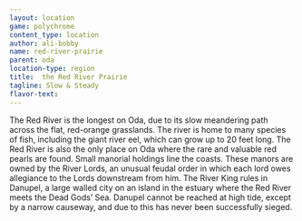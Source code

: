 ```yaml
---
layout: location
game: polychrome
content_type: location
author: ali-bobby
name: red-river-prairie
parent: oda
location-type: region
title:  the Red River Prairie
tagline: Slow & Steady
flavor-text:
---
```


The Red River is the longest on Oda, due to its slow meandering path across the flat, red-orange grasslands. The river is home to many species of fish, including the giant river eel, which can grow up to 20 feet long. The Red River is also the only place on Oda where the rare and valuable red pearls are found. Small manorial holdings line the coasts. These manors are owned by the River Lords, an unusual feudal order in which each lord owes allegiance to the Lords downstream from him. The River King rules in Danupel, a large walled city on an island in the estuary where the Red River meets the Dead Gods’ Sea. Danupel cannot be reached at high tide, except by a narrow causeway, and due to this has never been successfully sieged.